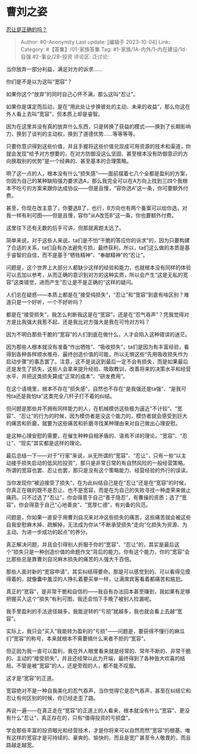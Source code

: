 # 曹刘之姿
[忍让是正确的吗？](https://www.zhihu.com/question/528758518/answer/3235884713)

> Author: #0-Anonymity
> Last update: [编辑于 2023-10-04]
> Link:
> Category: #【答集】/01-家族答集 
> Tag: #1-家族/1A-内外/1-内在建设/1d-自强 #2-事业/2B-投资 
> 评论区:
> 泛讨论:

当你放弃一部分利益，满足对方的诉求……

你们是不是以为这叫“宽容”？

如果你这个“放弃”的同时自己心怀不满，那么这叫“忍让”。

如果你是谋定而后动，是在“用此处让步换彼处的主动、未来的收益”，那么你这在外人看上去叫“宽容”，但本质上却是睿智。

因为在这里并没有真的放弃什么东西，只是转换了获益的模式——换到了长期影响力，换到了谈判的主动权，换到了道德优势……等等等等。

只要你意识得到这些价值，并且手握将这些价值兑现成可用资源的技术和渠道，你就会发现“给予对方想要的，在对方防御没这么坚固、甚至根本没有防御意识的方向换取别的优势”是一个经典的、甚至基本的合理策略。

明了这一点的人，根本没有什么“损失感”——面前摆着七八个全都是盈利的方案，你因为自己的某种缺陷强力要求选A，那么我完全可以在A方向上找到三四个我根本不吃亏的方案来跟你达成协议——但是且慢，“容你选A”这一条，你可要额外付费。

甚至，你现在改主意了，你要选B了，也行，B方向也有两个备案可以给你选，对我一样有利可图——但是且慢，容你“从A改签B”这一条，你也要额外付费。

这里往下还有无数的后手可讲，但那就离题太远了。

简单来说，对于这些人来说，ta们是不怕“干脆的答应你的诉求”的，因为只要构建了合适的关系，ta们自有办法避免亏损，最终获利，所以，ta们这么做的本质是基于睿智的自信，而不是基于“牺牲精神”、“奉献精神”的“忍让”。

问题是，这个世界上大部分人都缺少这样的经验和能力，也就根本没有同样的体验可以去加以参考，从而正确的意识到对方的这种实质，所以会产生“这是无私的宽容”这类错觉，进而产生“忍让是不是正确的“这样的疑问。

人们总在疑惑——本质上都是在“接受纯损失”，“忍让”和“宽容”到底有啥区别？难道只是一个好听，一个不好听吗？

都是在“接受损失”，我怎么判断我这是在“宽容”，还是在“忍气吞声”？凭我觉得对方是比我强大我惹不起、还是我比对方强大是我在可怜对方吗？

因为不明白那些干脆的“宽容”的人们到底在做什么，人才会陷入这种错误的迷茫。

因为那些人根本就没有准备“作出牺牲”、“吸收损失”，ta们是因为有丰富经验，看得到各种各样顺水推舟、最终创造价值的可能，所以无惧这些“先用吸收损失作为启动步骤”的事态罢了。注意，这不是说这到最后一定不会有损失，而是如果最后还是发生了损失，这些人会拿来提升经验、吸取教训，改善将来的决策水平和经营水平，并把这类损失算成“正常的成本”、“研发费用”。

在这个语境里，根本不存在“损失感”，自然也不存在“是我强还是ta强”、“是我可怜ta还是我怕ta”这类完全八杆子打不着的纠结。

但问题是那些并不拥有同样能力的人，在机械模仿这些极为逼近“不计较”、“宽容”、“忍让”的行为的时候，因为模仿者是没这个能力的，模仿者就会感受到巨大的痛苦和折磨，就要为这些痛苦和折磨寻找某种理由来对自己做出心理安慰。

是这种心理安慰的需要，在催生种种自相矛盾的、语焉不详的理论。“宽容”、“忍让”、“现实”其实都是这样的理论。

最后总结一下——对于“行家”来说，从无所谓的“宽容”、“忍让”，只有一些“以主动接手损失启动的低风险投资”，那只是非常日常的有自然风险的一般经营策略。所谓的宽容也罢、忍让也罢，那只是没有这个策略能力、经营经验的外行的误读。

当你发现你“被迫接受了损失”，在为此纠结自己是在“忍让”还是在“宽容”的时候，你真正在做的既不是忍让、也不是宽容，而是在为自己的失败寻找一种虚荣来做止痛药。只不过选了“忍让”，你会得意于自己“善于隐忍”，有曹操的资质；选了“宽容”，你会得意于自己“心地善良”、“宽厚仁德”，有刘备的风范。

问题是，你如果一直安于用曹刘自况来对冲这些损失的痛苦，这些痛苦就会被这些自我安慰麻木掉、疏解掉，无法成为你从“不断承受损失”走向“化损失为资源、为主动、为进一步成功的起点”的养分。

真正解决问题，并且会引得别人折服于你的“宽容”、“忍让”的，其实是最后这个“损失只是一种创造价值的命题作文”背后的能力。你有这个能力，你的“宽容”会比那些总是靠曹刘自况麻木损失的痛苦的人强大千百倍。

那些人面对新的“宽容申请”，其实纠结得要命。那是可以感觉到的、可以看得见摸得着的，就像囊中羞涩的人挣扎着要买单一样，让满席宾客看着都痛苦和尴尬。

真正的“宽容”，是非常干脆和自信的——我自有办法回本甚至赚到，我如果有足够把握买入这个“损失”有利可图，我还会怕下手晚了被别人捡漏呢。

我手里盈利的手法途径越多，我能逆转的“亏损”就越多，我也就会看上去越“宽容”。

实际上，我只会“买入”我能转为盈利的“亏损”——问题是，要获得不懂行的麻瓜们“宽容”的称号，本来就根本不需要搞什么来者不拒的“宽容”。

但正因为我一直可以盈利，我在外人眼里看来就是经常的、常年不断的、非常干脆的、主动的“接受损失”，并且还经常以此为开端，最终得到了各种皆大欢喜的结局。不管是被“宽容”的人，还是旁观的人，都不能不叹服。

这才是“宽容”的正道。

宽容绝对不是一种自我美化的忍气吞声，当你觉得它是忍气吞声，甚至在纠结它和忍让有何区别的时候，你已经走歪了路。

再说一遍——在真正走在“宽容”的正道上的人看来，根本就没有什么“宽容”、更没有什么“忍让”，真正存在的，只有“值得投资的亏损盘”。

学会那些丰富的投资眼光和经营技术，才是你将来可以自然而然“宽容”的根基。唯有这样的宽容才是可持续的、豪爽的、愉快的，而且是宽广甚至令人敬畏的，而且路越走越宽。